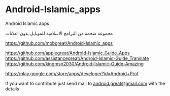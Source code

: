 # Android-Islamic_apps
Android Islamic apps



مجموعة ضخمة من البرامج الاسلامية للموبايل
بدون اعلانات

https://github.com/mobgreat/Android-Islamic_apps

https://github.com/applegreat/Android-Islamic_Guide_Apps
https://github.com/assistancegreat/Android-Islamic-Guide_Translate
https://github.com/kingmsn2030/Android-Islamic-Guide-Amazing


https://play.google.com/store/apps/developer?id=Android+Prof

If you want to contribute just send mail to android.great@gmail.com with the details
